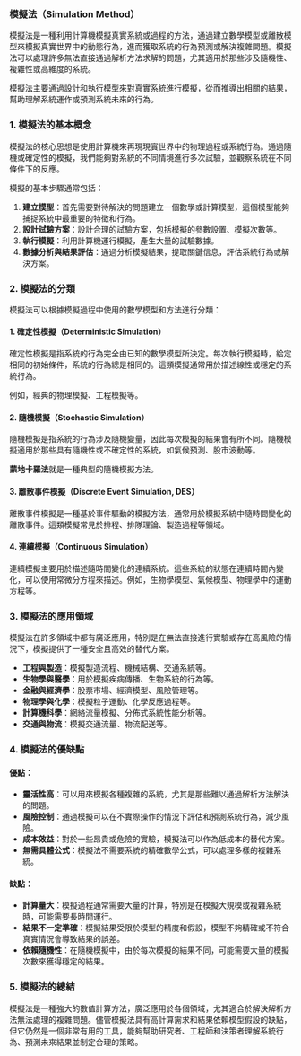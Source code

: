 ### 模擬法（Simulation Method）

模擬法是一種利用計算機模擬真實系統或過程的方法，通過建立數學模型或離散模型來模擬真實世界中的動態行為，進而獲取系統的行為預測或解決複雜問題。模擬法可以處理許多無法直接通過解析方法求解的問題，尤其適用於那些涉及隨機性、複雜性或高維度的系統。

模擬法主要通過設計和執行模型來對真實系統進行模擬，從而推導出相關的結果，幫助理解系統運作或預測系統未來的行為。

### 1. **模擬法的基本概念**
模擬法的核心思想是使用計算機來再現現實世界中的物理過程或系統行為。通過隨機或確定性的模擬，我們能夠對系統的不同情境進行多次試驗，並觀察系統在不同條件下的反應。

模擬的基本步驟通常包括：
1. **建立模型**：首先需要對待解決的問題建立一個數學或計算模型，這個模型能夠捕捉系統中最重要的特徵和行為。
2. **設計試驗方案**：設計合理的試驗方案，包括模擬的參數設置、模擬次數等。
3. **執行模擬**：利用計算機運行模擬，產生大量的試驗數據。
4. **數據分析與結果評估**：通過分析模擬結果，提取關鍵信息，評估系統行為或解決方案。

### 2. **模擬法的分類**
模擬法可以根據模擬過程中使用的數學模型和方法進行分類：

#### 1. **確定性模擬（Deterministic Simulation）**
確定性模擬是指系統的行為完全由已知的數學模型所決定。每次執行模擬時，給定相同的初始條件，系統的行為總是相同的。這類模擬通常用於描述線性或穩定的系統行為。

例如，經典的物理模擬、工程模擬等。

#### 2. **隨機模擬（Stochastic Simulation）**
隨機模擬是指系統的行為涉及隨機變量，因此每次模擬的結果會有所不同。隨機模擬適用於那些具有隨機性或不確定性的系統，如氣候預測、股市波動等。

**蒙地卡羅法**就是一種典型的隨機模擬方法。

#### 3. **離散事件模擬（Discrete Event Simulation, DES）**
離散事件模擬是一種基於事件驅動的模擬方法，通常用於模擬系統中隨時間變化的離散事件。這類模擬常見於排程、排隊理論、製造過程等領域。

#### 4. **連續模擬（Continuous Simulation）**
連續模擬主要用於描述隨時間變化的連續系統。這些系統的狀態在連續時間內變化，可以使用常微分方程來描述。例如，生物學模型、氣候模型、物理學中的運動方程等。

### 3. **模擬法的應用領域**
模擬法在許多領域中都有廣泛應用，特別是在無法直接進行實驗或存在高風險的情況下，模擬提供了一種安全且高效的替代方案。

- **工程與製造**：模擬製造流程、機械結構、交通系統等。
- **生物學與醫學**：用於模擬疾病傳播、生物系統的行為等。
- **金融與經濟學**：股票市場、經濟模型、風險管理等。
- **物理學與化學**：模擬粒子運動、化學反應過程等。
- **計算機科學**：網絡流量模擬、分佈式系統性能分析等。
- **交通與物流**：模擬交通流量、物流配送等。

### 4. **模擬法的優缺點**

#### 優點：
- **靈活性高**：可以用來模擬各種複雜的系統，尤其是那些難以通過解析方法解決的問題。
- **風險控制**：通過模擬可以在不實際操作的情況下評估和預測系統行為，減少風險。
- **成本效益**：對於一些昂貴或危險的實驗，模擬法可以作為低成本的替代方案。
- **無需具體公式**：模擬法不需要系統的精確數學公式，可以處理多樣的複雜系統。

#### 缺點：
- **計算量大**：模擬過程通常需要大量的計算，特別是在模擬大規模或複雜系統時，可能需要長時間運行。
- **結果不一定準確**：模擬結果受限於模型的精度和假設，模型不夠精確或不符合真實情況會導致結果的誤差。
- **依賴隨機性**：在隨機模擬中，由於每次模擬的結果不同，可能需要大量的模擬次數來獲得穩定的結果。

### 5. **模擬法的總結**
模擬法是一種強大的數值計算方法，廣泛應用於各個領域，尤其適合於解決解析方法無法處理的複雜問題。儘管模擬法具有高計算需求和結果依賴模型假設的缺點，但它仍然是一個非常有用的工具，能夠幫助研究者、工程師和決策者理解系統行為、預測未來結果並制定合理的策略。